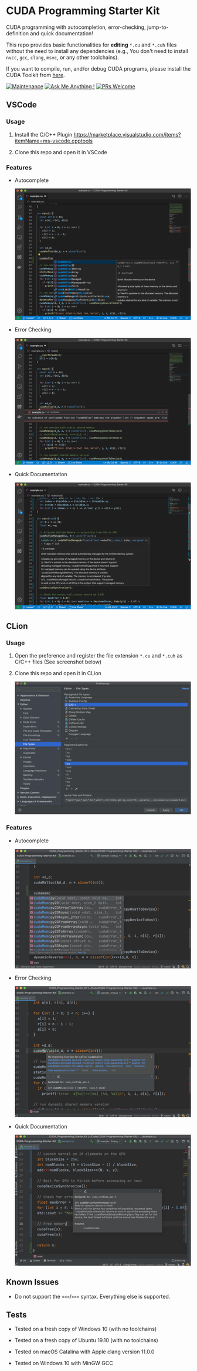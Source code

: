 # CUDA Programming Starter Kit

CUDA programming with autocompletion, error-checking, jump-to-definition and quick documentation!

This repo provides basic functionalities for **editing** `*.cu` and `*.cuh` files without the need to install any dependencies (e.g., You don't need to install `nvcc`, `gcc`, `clang`, `msvc`, or any other toolchains). 

If you want to compile, run, and/or debug CUDA programs, please install the CUDA Toolkit from [here](https://developer.nvidia.com/cuda-toolkit).

[![Maintenance](https://img.shields.io/badge/Maintained%3F-yes-green.svg)](https://GitHub.com/Naereen/StrapDown.js/graphs/commit-activity) [![Ask Me Anything !](https://img.shields.io/badge/Ask%20me-anything-1abc9c.svg)](https://GitHub.com/Naereen/ama) [![PRs Welcome](https://img.shields.io/badge/PRs-welcome-brightgreen.svg?style=flat-square)](http://makeapullrequest.com)
 
## VSCode

### Usage

1. Install the C/C++ Plugin https://marketplace.visualstudio.com/items?itemName=ms-vscode.cpptools

2. Clone this repo and open it in VSCode

### Features

- Autocomplete 

    ![image-20200215232640853](assets/image-20200215232640853.png)

- Error Checking

    ![image-20200215234448029](assets/image-20200215234448029.png)

- Quick Documentation

    ![image-20200215234654292](assets/image-20200215234654292.png)


## CLion

### Usage

1. Open the preference and register the file extension `*.cu` and `*.cuh` as C/C++ files (See screenshot below)

2. Clone this repo and open it in CLion

	![image-20200215235421482](assets/image-20200215235421482.png)

### Features

- Autocomplete 

    ![image-20200215232927428](assets/image-20200215232927428.png)

- Error Checking

    ![image-20200215233108863](assets/image-20200215233108863.png)

- Quick Documentation

    ![image-20200215234901712](assets/image-20200215234901712.png)


## Known Issues

- Do not support the `<<<`/`>>>` syntax. Everything else is supported. 

## Tests

- Tested on a fresh copy of Windows 10 (with no toolchains)

- Tested on a fresh copy of Ubuntu 19.10 (with no toolchains)

- Tested on macOS Catalina with Apple clang version 11.0.0

- Tested on Windows 10 with MinGW GCC

